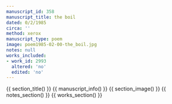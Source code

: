 ```yaml
---
manuscript_id: 358
manuscript_title: the boil
dated: 0/2/1985
circa: ''
method: xerox
manuscript_type: poem
image: poem1985-02-00-the_boil.jpg
notes: null
works_included:
- work_id: 2993
  altered: 'no'
  edited: 'no'
---
```


{{ section_title() }}
{{ manuscript_info() }}
{{ section_image() }}
{{ notes_section() }}
{{ works_section() }}
